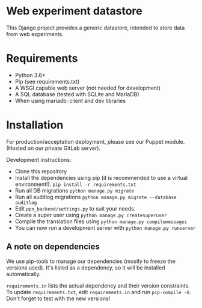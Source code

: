 # Web experiment datastore

This Django project provides a generic datastore, intended to store data from
web experiments. 

# Requirements
- Python 3.6+
- Pip (see requirements.txt)
- A WSGI capable web server (not needed for development)
- A SQL database (tested with SQLite and MariaDB)
- When using mariadb: client and dev libraries

# Installation

For production/acceptation deployment, please see our Puppet module. 
(Hosted on our private GitLab server).

Development instructions:
* Clone this repository
* Install the dependencies using pip (it is recommended to use a virtual 
  environment!). ``pip install -r requirements.txt``
* Run all DB migrations ``python manage.py migrate``
* Run all auditlog migrations ``python manage.py migrate --database auditlog``
* Edit ``ppn_backend/settings.py`` to suit your needs.
* Create a super user using ``python manage.py createsuperuser``
* Compile the translation files using ``python manage.py compilemessages``
* You can now run a development server with ``python manage.py runserver``


## A note on dependencies
We use pip-tools to manage our dependencies (mostly to freeze the versions 
used). It's listed as a dependency, so it will be installed automatically.

``requirements.in`` lists the actual dependency and their version constraints. 
To update ``requirements.txt``, edit ``requirements.in`` and run 
``pip-compile -U``. Don't forget to test with the new versions!